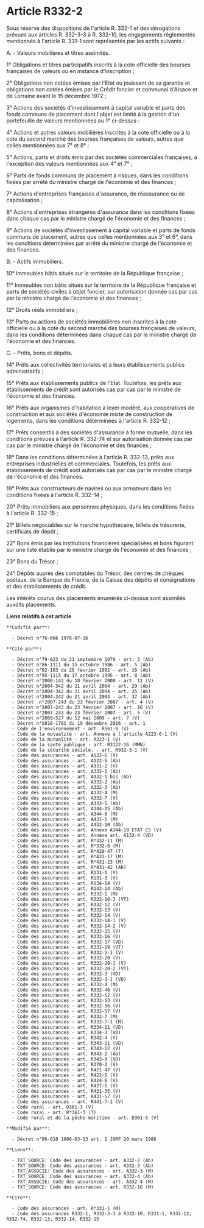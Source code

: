 # Article R332-2

Sous réserve des dispositions de l'article R. 332-1 et des dérogations prévues aux articles R. 332-3-3 à R. 332-10, les
engagements réglementés mentionnés à l'article R. 331-1 sont représentés par les actifs suivants :

A. - Valeurs mobilières et titres assimilés.

1° Obligations et titres participatifs inscrits à la cote officielle des bourses françaises de valeurs ou en instance
d'inscription ;

2° Obligations non cotées émises par l'Etat ou jouissant de sa garantie et obligations non cotées émises par le Crédit
foncier et communal d'Alsace et de Lorraine avant le 15 décembre 1972 ;

3° Actions des sociétés d'investissement à capital variable et parts des fonds communs de placement dont l'objet est limité à
la gestion d'un portefeuille de valeurs mentionnées au 1° ci-dessus :

4° Actions et autres valeurs mobilières inscrites à la cote officielle ou à la cote du second marché des bourses françaises
de valeurs, autres que celles mentionnées aux 7° et 8° ;

5° Actions, parts et droits émis par des sociétés commerciales françaises, à l'exception des valeurs mentionnées aux 4° et
7° ;

6° Parts de fonds communs de placement à risques, dans les conditions fixées par arrêté du ministre chargé de l'économie et
des finances ;

7° Actions d'entreprises françaises d'assurance, de réassurance ou de capitalisation ;

8° Actions d'entreprises étrangères d'assurance dans les conditions fixées dans chaque cas par le ministre chargé de
l'économie et des finances ;

9° Actions de sociétés d'investissement à capital variable et parts de fonds communs de placement, autres que celles
mentionnées aux 3° et 6°, dans les conditions déterminées par arrêté du ministre chargé de l'économie et des finances.

B. - Actifs immobiliers.

10° Immeubles bâtis situés sur le territoire de la République française ;

11° Immeubles non bâtis situés sur le territoire de la République française et parts de sociétés civiles à objet foncier, sur
autorisation donnée cas par cas par le ministre chargé de l'économie et des finances ;

12° Droits réels immobiliers ;

13° Parts ou actions de sociétés immobilières non inscrites à la cote officielle ou à la cote du second marché des bourses
françaises de valeurs, dans les conditions déterminées dans chaque cas par le ministre chargé de l'économie et des finances.

C. - Prêts, bons et dépôts.

14° Prêts aux collectivités territoriales et à leurs établissements publics administratifs ;

15° Prêts aux établissements publics de l'Etat. Toutefois, les prêts aux établissements de crédit sont autorisés cas par cas
par le ministre de l'économie et des finances.

16° Prêts aux organismes d'habitation à loyer modéré, aux coopératives de construction et aux sociétés d'économie mixte de
construction de logements, dans les conditions déterminées à l'article R. 332-12 ;

17° Prêts consentis à des sociétés d'assurance à forme mutuelle, dans les conditions prévues à l'article R. 332-74 et sur
autorisation donnée cas par cas par le ministre chargé de l'économie et des finances ;

18° Dans les conditions déterminées à l'article R. 332-13, prêts aux entreprises industrielles et commerciales. Toutefois,
les prêts aux établissements de crédit sont autorisés cas par cas par le ministre chargé de l'économie et des finances.

19° Prêts aux constructeurs de navires ou aux armateurs dans les conditions fixées à l'article R. 332-14 ;

20° Prêts immobiliers aux personnes physiques, dans les conditions fixées à l'article R. 332-15 ;

21° Billets négociables sur le marché hypothécaire, billets de trésorerie, certificats de dépôt ;

22° Bons émis par les institutions financières  spécialisées et bons figurant sur une liste établie par le ministre chargé de
l'économie et des finances ;

23° Bons du Trésor ;

24° Dépôts auprès des comptables du Trésor, des centres de chèques postaux, de la Banque de France, de la Caisse des dépôts
et consignations et des établissements de crédit.

Les intérêts courus des placements énumérés ci-dessus sont assimilés auxdits placements.

**Liens relatifs à cet article**

	**Codifié par**:

	  - Décret n°76-666 1976-07-16

	**Cité par**:

	  - Décret n°79-823 du 21 septembre 1979 - art. 3 (Ab)
	  - Décret n°86-1111 du 15 octobre 1986 - art. 5 (Ab)
	  - Décret n°92-183 du 26 février 1992 - art. 16 (Ab)
	  - Décret n°95-1115 du 17 octobre 1995 - art. 8 (Ab)
	  - Décret n°2000-142 du 18 février 2000 - art. 11 (V)
	  - Décret n°2004-342 du 21 avril 2004 - art. 29 (Ab)
	  - Décret n°2004-342 du 21 avril 2004 - art. 35 (Ab)
	  - Décret n°2004-342 du 21 avril 2004 - art. 37 (Ab)
	  - Décret  n°2007-243 du 23 février 2007 - art. 4 (V)
	  - Décret n°2007-243 du 23 février 2007 - art. 16 (V)
	  - Décret n°2007-243 du 23 février 2007 - art. 5 (V)
	  - Décret n°2009-527 du 12 mai 2009 - art. 7 (V)
	  - Décret n°2016-1781 du 19 décembre 2016 - art. 1
	  - Code de l'environnement - art. R561-9 (V)
	  - Code de la mutualité - art. Annexe à l'article A223-6-1 (V)
	  - Code de la mutualité - art. R223-1 (V)
	  - Code de la santé publique - art. R3122-16 (MMN)
	  - Code de la sécurité sociale. - art. R932-3-1 (V)
	  - Code des assurances - art. A132-6 (V)
	  - Code des assurances - art. A322-5 (Ab)
	  - Code des assurances - art. A331-2 (V)
	  - Code des assurances - art. A332-1 (Ab)
	  - Code des assurances - art. A332-1 bis (Ab)
	  - Code des assurances - art. A332-2 (Ab)
	  - Code des assurances - art. A332-3 (Ab)
	  - Code des assurances - art. A332-4 (M)
	  - Code des assurances - art. A332-7 (V)
	  - Code des assurances - art. A333-5 (Ab)
	  - Code des assurances - art. A344-15 (Ab)
	  - Code des assurances - art. A344-8 (M)
	  - Code des assurances - art. A431-5 (M)
	  - Code des assurances - art. A432-10 (Ab)
	  - Code des assurances - art. Annexe A344-10 ETAT C5 (V)
	  - Code des assurances - art. Annexe art. A132-4 (VD)
	  - Code des assurances - art. R*332-11 (M)
	  - Code des assurances - art. R*332-8 (M)
	  - Code des assurances - art. R*420-47 (T)
	  - Code des assurances - art. R*431-17 (M)
	  - Code des assurances - art. R*431-23 (M)
	  - Code des assurances - art. R*431-42 (Ab)
	  - Code des assurances - art. R131-1 (V)
	  - Code des assurances - art. R131-3 (V)
	  - Code des assurances - art. R134-14 (V)
	  - Code des assurances - art. R142-14 (Ab)
	  - Code des assurances - art. R332-1 (M)
	  - Code des assurances - art. R332-10-3 (VT)
	  - Code des assurances - art. R332-12 (V)
	  - Code des assurances - art. R332-13 (V)
	  - Code des assurances - art. R332-14 (V)
	  - Code des assurances - art. R332-14-1 (V)
	  - Code des assurances - art. R332-14-2 (V)
	  - Code des assurances - art. R332-15 (V)
	  - Code des assurances - art. R332-16 (V)
	  - Code des assurances - art. R332-17 (VD)
	  - Code des assurances - art. R332-19 (VT)
	  - Code des assurances - art. R332-2-1 (V)
	  - Code des assurances - art. R332-20 (V)
	  - Code des assurances - art. R332-20-1 (V)
	  - Code des assurances - art. R332-20-2 (VT)
	  - Code des assurances - art. R332-3 (VD)
	  - Code des assurances - art. R332-3-1 (VD)
	  - Code des assurances - art. R332-4 (M)
	  - Code des assurances - art. R332-46 (V)
	  - Code des assurances - art. R332-52 (V)
	  - Code des assurances - art. R332-53 (V)
	  - Code des assurances - art. R332-56 (V)
	  - Code des assurances - art. R332-57 (V)
	  - Code des assurances - art. R332-7 (M)
	  - Code des assurances - art. R332-7-1 (M)
	  - Code des assurances - art. R334-11 (VD)
	  - Code des assurances - art. R334-3 (VD)
	  - Code des assurances - art. R342-4 (V)
	  - Code des assurances - art. R343-11 (VD)
	  - Code des assurances - art. R343-12 (V)
	  - Code des assurances - art. R343-2 (Ab)
	  - Code des assurances - art. R343-9 (VD)
	  - Code des assurances - art. R370-3 (V)
	  - Code des assurances - art. R421-47 (V)
	  - Code des assurances - art. R422-5 (V)
	  - Code des assurances - art. R424-6 (V)
	  - Code des assurances - art. R427-5 (V)
	  - Code des assurances - art. R431-35 (V)
	  - Code des assurances - art. R431-57 (V)
	  - Code des assurances - art. R441-7-1 (V)
	  - Code rural - art. D361-3 (V)
	  - Code rural - art. R*361-3 (T)
	  - Code rural et de la pêche maritime - art. D361-5 (V)

	**Modifié par**:

	  - Décret n°86-618 1986-03-13 art. 1 JORF 20 mars 1986

	**Liens**:

	  - TXT_SOURCE: Code des assurances - art. A332-2 (Ab)
	  - TXT_SOURCE: Code des assurances - art. A332-3 (Ab)
	  - TXT_ASSOCIE: Code des assurances - art. A332-3 (M)
	  - TXT_SOURCE: Code des assurances - art. A332-4 (Ab)
	  - TXT_ASSOCIE: Code des assurances - art. A332-4 (M)
	  - TXT_SOURCE: Code des assurances - art. R332-16 (M)

	**Cite**:

	  - Code des assurances - art. R*331-1 (M)
	  - Code des assurances R332-1, R332-3-3 à R332-10, R331-1, R332-12, R332-74, R332-13, R332-14, R332-15
